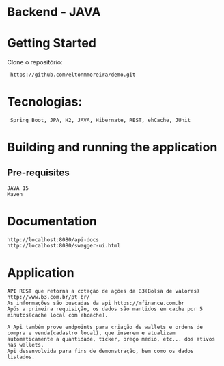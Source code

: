 # Backend - JAVA
# Getting Started
Clone o repositório:
<pre><code> https://github.com/eltonmmoreira/demo.git</code></pre>

# Tecnologias:
<pre><code> Spring Boot, JPA, H2, JAVA, Hibernate, REST, ehCache, JUnit</code></pre>

# Building and running the application
## Pre-requisites
<pre><code>JAVA 15
Maven</code></pre>

# Documentation
<pre><code>http://localhost:8080/api-docs
http://localhost:8080/swagger-ui.html</code></pre>

# Application
<pre><code>API REST que retorna a cotação de ações da B3(Bolsa de valores) http://www.b3.com.br/pt_br/
As informações são buscadas da api https://mfinance.com.br
Após a primeira requisição, os dados são mantidos em cache por 5 minutos(cache local com ehcache).

A Api também prove endpoints para criação de wallets e ordens de compra e venda(cadastro local), que inserem e atualizam 
automaticamente a quantidade, ticker, preço médio, etc... dos ativos nas wallets.
Api desenvolvida para fins de demonstração, bem como os dados listados.
</code></pre>
